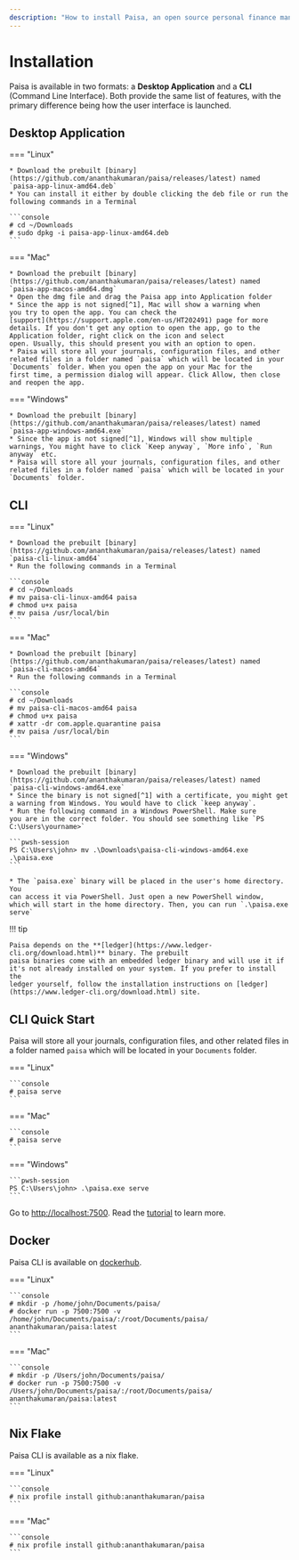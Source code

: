 ```yaml
---
description: "How to install Paisa, an open source personal finance manager"
---
```



# Installation

Paisa is available in two formats: a **Desktop Application** and a **CLI**
(Command Line Interface). Both provide the same list of features, with
the primary difference being how the user interface is launched.

## Desktop Application

=== "Linux"

    * Download the prebuilt [binary](https://github.com/ananthakumaran/paisa/releases/latest) named `paisa-app-linux-amd64.deb`
    * You can install it either by double clicking the deb file or run the following commands in a Terminal

    ```console
    # cd ~/Downloads
    # sudo dpkg -i paisa-app-linux-amd64.deb
    ```

=== "Mac"

    * Download the prebuilt [binary](https://github.com/ananthakumaran/paisa/releases/latest) named `paisa-app-macos-amd64.dmg`
    * Open the dmg file and drag the Paisa app into Application folder
    * Since the app is not signed[^1], Mac will show a warning when
    you try to open the app. You can check the
    [support](https://support.apple.com/en-us/HT202491) page for more
    details. If you don't get any option to open the app, go to the
    Application folder, right click on the icon and select
    open. Usually, this should present you with an option to open.
    * Paisa will store all your journals, configuration files, and other
    related files in a folder named `paisa` which will be located in your
    `Documents` folder. When you open the app on your Mac for the
    first time, a permission dialog will appear. Click Allow, then close and reopen the app.

=== "Windows"

    * Download the prebuilt [binary](https://github.com/ananthakumaran/paisa/releases/latest) named `paisa-app-windows-amd64.exe`
    * Since the app is not signed[^1], Windows will show multiple
    warnings, You might have to click `Keep anyway`, `More info`, `Run
    anyway` etc.
    * Paisa will store all your journals, configuration files, and other
    related files in a folder named `paisa` which will be located in your
    `Documents` folder.

## CLI

=== "Linux"

    * Download the prebuilt [binary](https://github.com/ananthakumaran/paisa/releases/latest) named `paisa-cli-linux-amd64`
    * Run the following commands in a Terminal

    ```console
    # cd ~/Downloads
    # mv paisa-cli-linux-amd64 paisa
    # chmod u+x paisa
    # mv paisa /usr/local/bin
    ```

=== "Mac"

    * Download the prebuilt [binary](https://github.com/ananthakumaran/paisa/releases/latest) named `paisa-cli-macos-amd64`
    * Run the following commands in a Terminal

    ```console
    # cd ~/Downloads
    # mv paisa-cli-macos-amd64 paisa
    # chmod u+x paisa
    # xattr -dr com.apple.quarantine paisa
    # mv paisa /usr/local/bin
    ```

=== "Windows"

    * Download the prebuilt [binary](https://github.com/ananthakumaran/paisa/releases/latest) named `paisa-cli-windows-amd64.exe`
    * Since the binary is not signed[^1] with a certificate, you might get
    a warning from Windows. You would have to click `keep anyway`.
    * Run the following command in a Windows PowerShell. Make sure
    you are in the correct folder. You should see something like `PS C:\Users\yourname>`

    ```pwsh-session
    PS C:\Users\john> mv .\Downloads\paisa-cli-windows-amd64.exe .\paisa.exe
    ```

    * The `paisa.exe` binary will be placed in the user's home directory. You
    can access it via PowerShell. Just open a new PowerShell window,
    which will start in the home directory. Then, you can run `.\paisa.exe serve`

!!! tip

    Paisa depends on the **[ledger](https://www.ledger-cli.org/download.html)** binary. The prebuilt
    paisa binaries come with an embedded ledger binary and will use it if
    it's not already installed on your system. If you prefer to install the
    ledger yourself, follow the installation instructions on [ledger](https://www.ledger-cli.org/download.html) site.

## CLI Quick Start

Paisa will store all your journals, configuration files, and other
related files in a folder named `paisa` which will be located in your
`Documents` folder.

=== "Linux"

    ```console
    # paisa serve
    ```

=== "Mac"

    ```console
    # paisa serve
    ```

=== "Windows"

    ```pwsh-session
    PS C:\Users\john> .\paisa.exe serve
    ```

Go to [http://localhost:7500](http://localhost:7500). Read the [tutorial](./tutorial.md) to learn
more.

## Docker

Paisa CLI is available on [dockerhub](https://hub.docker.com/r/ananthakumaran/paisa).

=== "Linux"

    ```console
    # mkdir -p /home/john/Documents/paisa/
    # docker run -p 7500:7500 -v /home/john/Documents/paisa/:/root/Documents/paisa/ ananthakumaran/paisa:latest
    ```

=== "Mac"

    ```console
    # mkdir -p /Users/john/Documents/paisa/
    # docker run -p 7500:7500 -v /Users/john/Documents/paisa/:/root/Documents/paisa/ ananthakumaran/paisa:latest
    ```

## Nix Flake

Paisa CLI is available as a nix flake.

=== "Linux"

    ```console
    # nix profile install github:ananthakumaran/paisa
    ```

=== "Mac"

    ```console
    # nix profile install github:ananthakumaran/paisa
    ```

[^1]: I offer Paisa as a free app, and I don't generate any revenue
      from it. Code signing would require me to pay $99 for Mac and
      approximately $300 for Windows each and every year to get the
      necessary certificates. I can't justify spending that much for
      an app that doesn't generate any income. Unfortunately, as a
      result, you would have to jump through hoops to get it working.
